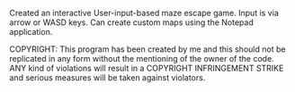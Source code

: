 Created an interactive User-input-based maze escape game. Input is via arrow or WASD keys. Can create custom maps using the Notepad application.

COPYRIGHT: This program has been created by me and this should not be replicated in any form without the mentioning of the owner of the code. 
ANY kind of violations will result in a COPYRIGHT INFRINGEMENT STRIKE and serious measures will be taken against violators.
